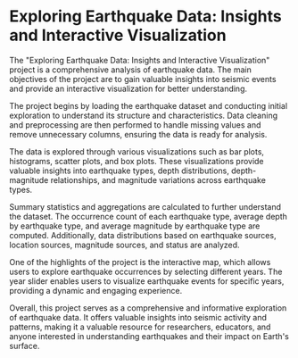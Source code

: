 # Exploring Earthquake Data: Insights and Interactive Visualization

The "Exploring Earthquake Data: Insights and Interactive Visualization" project is a comprehensive analysis of earthquake data. The main objectives of the project are to gain valuable insights into seismic events and provide an interactive visualization for better understanding.

The project begins by loading the earthquake dataset and conducting initial exploration to understand its structure and characteristics. Data cleaning and preprocessing are then performed to handle missing values and remove unnecessary columns, ensuring the data is ready for analysis.

The data is explored through various visualizations such as bar plots, histograms, scatter plots, and box plots. These visualizations provide valuable insights into earthquake types, depth distributions, depth-magnitude relationships, and magnitude variations across earthquake types.

Summary statistics and aggregations are calculated to further understand the dataset. The occurrence count of each earthquake type, average depth by earthquake type, and average magnitude by earthquake type are computed. Additionally, data distributions based on earthquake sources, location sources, magnitude sources, and status are analyzed.

One of the highlights of the project is the interactive map, which allows users to explore earthquake occurrences by selecting different years. The year slider enables users to visualize earthquake events for specific years, providing a dynamic and engaging experience.

Overall, this project serves as a comprehensive and informative exploration of earthquake data. It offers valuable insights into seismic activity and patterns, making it a valuable resource for researchers, educators, and anyone interested in understanding earthquakes and their impact on Earth's surface.
